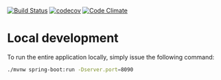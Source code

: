 [![Build 
Status](https://travis-ci.org/cruftlab/random-words.svg?branch=master)](https://travis-ci.org/cruftlab/random-words) 
[![codecov](https://codecov.io/gh/cruftlab/random-words/branch/master/graph/badge.svg)](https://codecov.io/gh/cruftlab/random-words)
[![Code Climate](https://codeclimate.com/github/cruftlab/random-words/badges/gpa.svg)](https://codeclimate.com/github/cruftlab/random-words/badges/gpa.svg)

# Local development
To run the entire application locally, simply issue the following command:
```bash
./mvnw spring-boot:run -Dserver.port=8090
```
